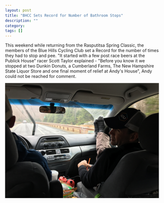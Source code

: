 ```yaml
---
layout: post
title: "BHCC Sets Record for Number of Bathroom Stops"
description: ""
category: 
tags: []
---
```


This weekend while returning from the Rasputitsa Spring Classic, the members of the Blue Hills Cycling Club set a Record for the number of times they had to stop and pee. "It started with a few post race beers at the Publick House" racer Scott Taylor explained - "Before you know it we  stopped at two Dunkin Donuts, a Cumberland Farms, The New Hampshire State Liquor Store and one final moment of relief at Andy's House", Andy could not be reached for comment.

![BHCC](/images/blog/rasputitsa.JPG)











